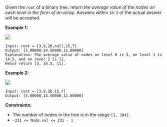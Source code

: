 Given the `root` of a binary tree, return _the average value of the nodes on
each level in the form of an array_. Answers within `10-5` of the actual
answer will be accepted.



**Example 1:**

![](https://assets.leetcode.com/uploads/2021/03/09/avg1-tree.jpg)

    
    
    Input: root = [3,9,20,null,15,7]
    Output: [3.00000,14.50000,11.00000]
    Explanation: The average value of nodes on level 0 is 3, on level 1 is 14.5, and on level 2 is 11.
    Hence return [3, 14.5, 11].
    

**Example 2:**

![](https://assets.leetcode.com/uploads/2021/03/09/avg2-tree.jpg)

    
    
    Input: root = [3,9,20,15,7]
    Output: [3.00000,14.50000,11.00000]
    



**Constraints:**

  * The number of nodes in the tree is in the range `[1, 104]`.
  * `-231 <= Node.val <= 231 - 1`

